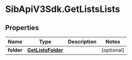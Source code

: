 # SibApiV3Sdk.GetListsLists

## Properties
Name | Type | Description | Notes
------------ | ------------- | ------------- | -------------
**folder** | [**GetListsFolder**](GetListsFolder.md) |  | [optional] 


